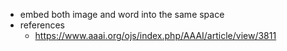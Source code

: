 - embed both image and word into the same space
- references
    - https://www.aaai.org/ojs/index.php/AAAI/article/view/3811

